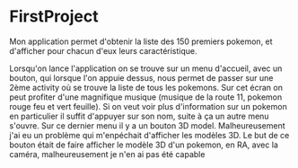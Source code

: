# FirstProject
Mon application permet d'obtenir la liste des 150 premiers pokemon, et d'afficher pour chacun d'eux leurs caractéristique.

Lorsqu'on lance l'application on se trouve sur un menu d'accueil, avec un bouton, qui lorsque l'on appuie dessus,
nous permet de passer sur une 2ème activity où se trouve la liste de tous les pokemons.
Sur cet écran on peut profiter d'une magnifique musique (musique de la route 11, pokemon rouge feu et vert feuille).
Si on veut voir plus d'information sur un pokemon en particulier il suffit d'appuyer sur son nom, suite à ça un autre menu s'ouvre.
Sur ce dernier menu il y a un bouton 3D model. Malheureusement j'ai eu un problème qui m'enpéchait d'afficher les modèles 3D.
Le but de ce bouton était de faire afficher le modèle 3D d'un pokemon, en RA, avec la caméra, malheureusement je n'en ai pas été capable 
